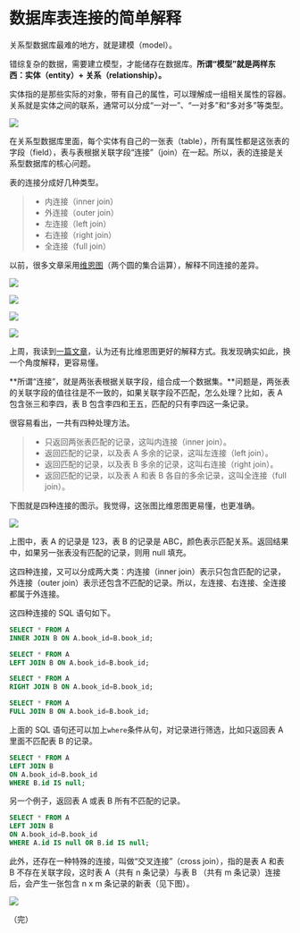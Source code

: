 # 数据库表连接的简单解释

关系型数据库最难的地方，就是建模（model）。

错综复杂的数据，需要建立模型，才能储存在数据库。**所谓“模型”就是两样东西：实体（entity）+ 关系（relationship）。** 

实体指的是那些实际的对象，带有自己的属性，可以理解成一组相关属性的容器。关系就是实体之间的联系，通常可以分成“一对一”、“一对多”和“多对多”等类型。

![](https://cdn.beekka.com/blogimg/asset/201901/bg2019011508.png)

在关系型数据库里面，每个实体有自己的一张表（table），所有属性都是这张表的字段（field），表与表根据关联字段“连接”（join）在一起。所以，表的连接是关系型数据库的核心问题。

表的连接分成好几种类型。

> - 内连接（inner join）
> - 外连接（outer join）
> - 左连接（left join）
> - 右连接（right join）
> - 全连接（full join）

以前，很多文章采用[维恩图](https://blog.codinghorror.com/a-visual-explanation-of-sql-joins/)（两个圆的集合运算），解释不同连接的差异。

![ ](https://cdn.beekka.com/blogimg/asset/201901/bg2019011503.png)

![ ](https://cdn.beekka.com/blogimg/asset/201901/bg2019011501.png)

![ ](https://cdn.beekka.com/blogimg/asset/201901/bg2019011504.png)

![ ](https://cdn.beekka.com/blogimg/asset/201901/bg2019011505.png)

上周，我读到[一篇文章](https://blog.jooq.org/2016/07/05/say-no-to-venn-diagrams-when-explaining-joins/)，认为还有比维恩图更好的解释方式。我发现确实如此，换一个角度解释，更容易懂。

**所谓“连接”，就是两张表根据关联字段，组合成一个数据集。**问题是，两张表的关联字段的值往往是不一致的，如果关联字段不匹配，怎么处理？比如，表 A 包含张三和李四，表 B 包含李四和王五，匹配的只有李四这一条记录。

很容易看出，一共有四种处理方法。

> - 只返回两张表匹配的记录，这叫内连接（inner join）。
> - 返回匹配的记录，以及表 A 多余的记录，这叫左连接（left join）。
> - 返回匹配的记录，以及表 B 多余的记录，这叫右连接（right join）。
> - 返回匹配的记录，以及表 A 和表 B 各自的多余记录，这叫全连接（full join）。

下图就是四种连接的图示。我觉得，这张图比维恩图更易懂，也更准确。

![](https://cdn.beekka.com/blogimg/asset/201901/bg2019011506.jpg)

上图中，表 A 的记录是 123，表 B 的记录是 ABC，颜色表示匹配关系。返回结果中，如果另一张表没有匹配的记录，则用 null 填充。

这四种连接，又可以分成两大类：内连接（inner join）表示只包含匹配的记录，外连接（outer join）表示还包含不匹配的记录。所以，左连接、右连接、全连接都属于外连接。

这四种连接的 SQL 语句如下。

```sql
SELECT * FROM A  
INNER JOIN B ON A.book_id=B.book_id;

SELECT * FROM A  
LEFT JOIN B ON A.book_id=B.book_id;

SELECT * FROM A  
RIGHT JOIN B ON A.book_id=B.book_id;

SELECT * FROM A  
FULL JOIN B ON A.book_id=B.book_id;
```

上面的 SQL 语句还可以加上`where`条件从句，对记录进行筛选，比如只返回表 A 里面不匹配表 B 的记录。

```sql
SELECT * FROM A
LEFT JOIN B
ON A.book_id=B.book_id
WHERE B.id IS null;
```

另一个例子，返回表 A 或表 B 所有不匹配的记录。

```sql
SELECT * FROM A
LEFT JOIN B
ON A.book_id=B.book_id
WHERE A.id IS null OR B.id IS null;
```

此外，还存在一种特殊的连接，叫做“交叉连接”（cross join），指的是表 A 和表 B 不存在关联字段，这时表 A（共有 n 条记录）与表 B （共有 m 条记录）连接后，会产生一张包含 n x m 条记录的新表（见下图）。

![](https://cdn.beekka.com/blogimg/asset/201901/bg2019011507.png)

（完）


